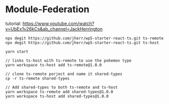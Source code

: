 ﻿# Module-Federation

tutorial: https://www.youtube.com/watch?v=UbEx1v26kCs&ab_channel=JackHerrington

```
npx degit https://github.com/jherr/wp5-starter-react-ts.git ts-remote
npx degit https://github.com/jherr/wp5-starter-react-ts.git ts-host

yarn start

// links ts-host with ts-remote to use the pokemon type
yarn workspace ts-host add ts-remote@1.0.0

// clone ts-remote porject and name it shared-types
cp -r ts-remote shared-types 

// Add shared-types to both ts-remote and ts-host
yarn workspace ts-remote add shared-types@1.0.0
yarn workspace ts-host add shared-types@1.0.0  

```
